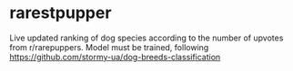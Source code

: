 # rarestpupper

Live updated ranking of dog species according to the number of upvotes from r/rarepuppers.
Model must be trained, following https://github.com/stormy-ua/dog-breeds-classification
